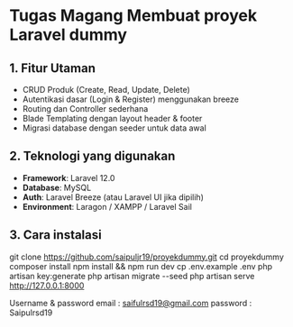 # Tugas Magang Membuat proyek Laravel dummy
## 1. Fitur Utaman
- CRUD Produk (Create, Read, Update, Delete)
- Autentikasi dasar (Login & Register) menggunakan breeze
- Routing dan Controller sederhana
- Blade Templating dengan layout header & footer
- Migrasi database dengan seeder untuk data awal

## 2. Teknologi yang digunakan
- **Framework**: Laravel 12.0
- **Database**: MySQL
- **Auth**: Laravel Breeze (atau Laravel UI jika dipilih)
- **Environment**: Laragon / XAMPP / Laravel Sail

## 3. Cara instalasi
git clone https://github.com/saipuljr19/proyekdummy.git
cd proyekdummy
composer install
npm install && npm run dev
cp .env.example .env
php artisan key:generate
php artisan migrate --seed
php artisan serve
http://127.0.0.1:8000

Username & password
email : saifulrsd19@gmail.com
password : Saipulrsd19
